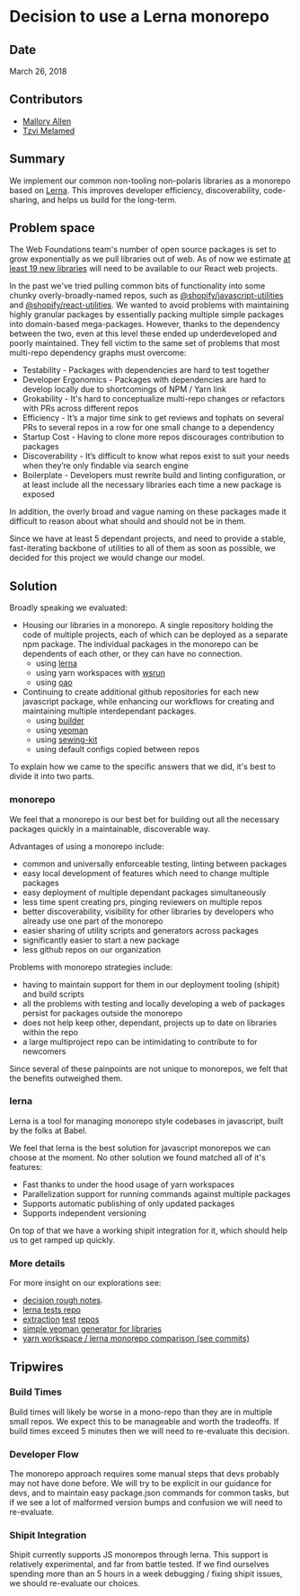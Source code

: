 # Decision to use a Lerna monorepo

## Date

March 26, 2018

## Contributors

* [Mallory Allen](https://github.com/TheMallen)
* [Tzvi Melamed](https://github.com/tzvipm)

## Summary

We implement our common non-tooling non-polaris libraries as a monorepo based on [Lerna](https://github.com/lerna/lerna). This improves developer efficiency, discoverability, code-sharing, and helps us build for the long-term.

## Problem space

The Web Foundations team's number of open source packages is set to grow exponentially as we pull libraries out of web. As of now we estimate [at least 19 new libraries](https://github.com/Shopify/web/projects/17) will need to be available to our React web projects.

In the past we've tried pulling common bits of functionality into some chunky overly-broadly-named repos, such as [@shopify/javascript-utilities](https://github.com/Shopify/javascript-utilities) and [@shopify/react-utilities](https://github.com/Shopify/react-utilities). We wanted to avoid problems with maintaining highly granular packages by essentially packing multiple simple packages into domain-based mega-packages. However, thanks to the dependency between the two, even at this level these ended up underdeveloped and poorly maintained. They fell victim to the same set of problems that most multi-repo dependency graphs must overcome:

* Testability - Packages with dependencies are hard to test together
* Developer Ergonomics - Packages with dependencies are hard to develop locally due to shortcomings of NPM / Yarn link
* Grokability - It's hard to conceptualize multi-repo changes or refactors with PRs across different repos
* Efficiency - It’s a major time sink to get reviews and tophats on several PRs to several repos in a row for one small change to a dependency
* Startup Cost - Having to clone more repos discourages contribution to packages
* Discoverability - It’s difficult to know what repos exist to suit your needs when they’re only findable via search engine
* Boilerplate - Developers must rewrite build and linting configuration, or at least include all the necessary libraries each time a new package is exposed

In addition, the overly broad and vague naming on these packages made it difficult to reason about what should and should not be in them.

Since we have at least 5 dependant projects, and need to provide a stable, fast-iterating backbone of utilities to all of them as soon as possible, we decided for this project we would change our model.

## Solution

Broadly speaking we evaluated:

* Housing our libraries in a monorepo. A single repository holding the code of multiple projects, each of which can be deployed as a separate npm package. The individual packages in the monorepo can be dependents of each other, or they can have no connection.
  * using [lerna](https://github.com/lerna/lerna)
  * using yarn workspaces with [wsrun](https://github.com/whoeverest/wsrun)
  * using [oao](https://github.com/guigrpa/oao)
* Continuing to create additional github repositories for each new javascript package, while enhancing our workflows for creating and maintaining multiple interdependant packages.
  * using [builder](http://formidable.com/open-source/builder/)
  * using [yeoman](http://yeoman.io/)
  * using [sewing-kit](https://github.com/Shopify/sewing-kit)
  * using default configs copied between repos

To explain how we came to the specific answers that we did, it's best to divide it into two parts.

### monorepo

We feel that a monorepo is our best bet for building out all the necessary packages quickly in a maintainable, discoverable way.

Advantages of using a monorepo include:

* common and universally enforceable testing, linting between packages
* easy local development of features which need to change multiple packages
* easy deployment of multiple dependant packages simultaneously
* less time spent creating prs, pinging reviewers on multiple repos
* better discoverability, visibility for other libraries by developers who already use one part of the monorepo
* easier sharing of utility scripts and generators across packages
* significantly easier to start a new package
* less github repos on our organization

Problems with monorepo strategies include:

* having to maintain support for them in our deployment tooling (shipit) and build scripts
* all the problems with testing and locally developing a web of packages persist for packages outside the monorepo
* does not help keep other, dependant, projects up to date on libraries within the repo
* a large multiproject repo can be intimidating to contribute to for newcomers

Since several of these painpoints are not unique to monorepos, we felt that the benefits outweighed them.

### lerna

Lerna is a tool for managing monorepo style codebases in javascript, built by the folks at Babel.

We feel that lerna is the best solution for javascript monorepos we can choose at the moment. No other solution we found matched all of it's features:

* Fast thanks to under the hood usage of yarn workspaces
* Parallelization support for running commands against multiple packages
* Supports automatic publishing of only updated packages
* Supports independent versioning

On top of that we have a working shipit integration for it, which should help us to get ramped up quickly.

### More details

For more insight on our explorations see:

* [decision rough notes](https://paper.dropbox.com/doc/Decision-Explorations-Mono-or-Many-repo-LNkDLM55dNzR2WK4ROtZr#:a2=-193436694).
* [lerna tests repo](https://github.com/TheMallen/lerna-tests)
* [extraction](https://github.com/Shopify/extraction-test-import-remote) [test](https://github.com/Shopify/extraction-test-react-utilities) [repos](https://github.com/Shopify/extraction-test-browser)
* [simple yeoman generator for libraries](https://github.com/Shopify/generator-shopify-library)
* [yarn workspace / lerna monorepo comparison (see commits)](https://github.com/Shopify/shopify-utilities)

## Tripwires

### Build Times

Build times will likely be worse in a mono-repo than they are in multiple small repos. We expect this to be manageable and worth the tradeoffs. If build times exceed 5 minutes then we will need to re-evaluate this decision.

### Developer Flow

The monorepo approach requires some manual steps that devs probably may not have done before. We will try to be explicit in our guidance for devs, and to maintain easy package.json commands for common tasks, but if we see a lot of malformed version bumps and confusion we will need to re-evaluate.

### Shipit Integration

Shipit currently supports JS monorepos through lerna. This support is relatively experimental, and far from battle tested. If we find ourselves spending more than an 5 hours in a week debugging / fixing shipit issues, we should re-evaluate our choices.
